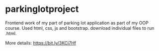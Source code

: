 # parkinglotproject
Frontend work of my part of parking lot application as part of my OOP course.
Used html, css, js and bootstrap.
download individual files to run .html.

More details: https://bit.ly/3KCi7Hf
